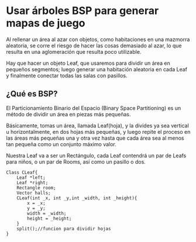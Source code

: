 # Usar árboles BSP para generar mapas de juego
Al rellenar un área al azar con objetos, como habitaciones en una mazmorra aleatoria, se corre el riesgo de hacer las cosas demasiado al azar, lo que resulta en una aglomeración que resulta poco utilizable. 

Hay que hacer un objeto Leaf, que usaremos para dividir un área en pequeños segmentos; luego generar una habitación aleatoria en cada Leaf y finalmente  conectar todas las salas con pasillos.

## ¿Qué es BSP? 
El Particionamiento Binario del Espacio (Binary Space Partitioning) es un método de dividir un área en piezas más pequeñas.

Básicamente, tomas un área, llamada Leaf(hoja), y la divides ya sea vertical u horizontalmente, en dos hojas más pequeñas, y luego repite el proceso en las áreas más pequeñas una y otra vez hasta que cada área sea al menos tan pequeña como un conjunto máximo valor.

Nuestra Leaf va a ser un Rectángulo, cada Leaf contendrá un par de Leafs para niños, o un par de Rooms, así como un pasillo o dos.

```
Class CLeaf{
    Leaf *left;
    Leaf *right;
    Rectangle room;
    Vector halls;
    CLeaf(int _x, int _y,int _width, int _height){
        x = _x;
        y = _y;
        width = _width;
        height = _height;
    }
    split();//funcion para dividir hojas
}
```
